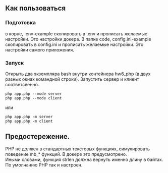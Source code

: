 ## Как пользоваться
### Подготовка
в корне, .env-example скопировать в .env и прописать желаемые настройки. Это настройки докера.
В папке code, config.ini-example скопировать в config.ini  и прописать желаемые настройки. Это настройки самого приложения.

### Запуск
Открыть два экземпляра bash внутри контейнера hw6_php (в двух разных окнах командной строки). Запустить сервер и клиент соответсвенно. 
```
php app.php --mode server
php app.php --mode client
```
или
```
php app.php -m server
php app.php -m client
```

## Предостережение. 
PHP не должен в стандартных текстовых функциях, симулировать поведение mb_* функций. В докере это предусмотрено.  
Иными словами, функция strlen должна вернуть именно длину в байтах. По умолчанию PHP так и настроен. 
